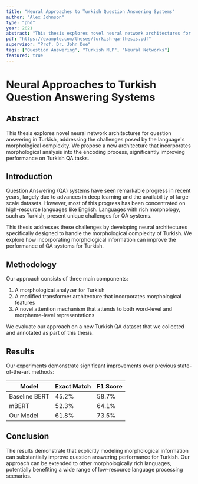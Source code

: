 ```yaml
---
title: "Neural Approaches to Turkish Question Answering Systems"
author: "Alex Johnson"
type: "phd"
year: 2021
abstract: "This thesis explores novel neural network architectures for question answering in Turkish, addressing the challenges posed by the language's morphological complexity. We propose a new architecture that incorporates morphological analysis into the encoding process, significantly improving performance on Turkish QA tasks."
pdf: "https://example.com/theses/turkish-qa-thesis.pdf"
supervisor: "Prof. Dr. John Doe"
tags: ["Question Answering", "Turkish NLP", "Neural Networks"]
featured: true
---
```


# Neural Approaches to Turkish Question Answering Systems

## Abstract

This thesis explores novel neural network architectures for question answering in Turkish, addressing the challenges posed by the language's morphological complexity. We propose a new architecture that incorporates morphological analysis into the encoding process, significantly improving performance on Turkish QA tasks.

## Introduction

Question Answering (QA) systems have seen remarkable progress in recent years, largely due to advances in deep learning and the availability of large-scale datasets. However, most of this progress has been concentrated on high-resource languages like English. Languages with rich morphology, such as Turkish, present unique challenges for QA systems.

This thesis addresses these challenges by developing neural architectures specifically designed to handle the morphological complexity of Turkish. We explore how incorporating morphological information can improve the performance of QA systems for Turkish.

## Methodology

Our approach consists of three main components:

1. A morphological analyzer for Turkish
2. A modified transformer architecture that incorporates morphological features
3. A novel attention mechanism that attends to both word-level and morpheme-level representations

We evaluate our approach on a new Turkish QA dataset that we collected and annotated as part of this thesis.

## Results

Our experiments demonstrate significant improvements over previous state-of-the-art methods:

| Model | Exact Match | F1 Score |
|-------|-------------|----------|
| Baseline BERT | 45.2% | 58.7% |
| mBERT | 52.3% | 64.1% |
| Our Model | 61.8% | 73.5% |

## Conclusion

The results demonstrate that explicitly modeling morphological information can substantially improve question answering performance for Turkish. Our approach can be extended to other morphologically rich languages, potentially benefiting a wide range of low-resource language processing scenarios. 